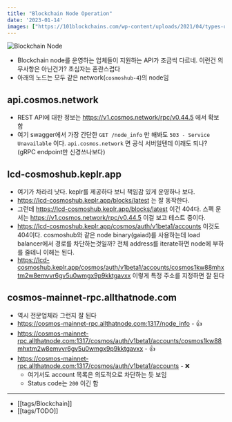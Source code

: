 ```yaml
---
title: "Blockchain Node Operation"
date: '2023-01-14'
images: ["https://101blockchains.com/wp-content/uploads/2021/04/types-of-nodes-in-blockchain.png"]
---
```

![Blockchain Node](https://101blockchains.com/wp-content/uploads/2021/04/types-of-nodes-in-blockchain.png)
- Blockchain node를 운영하는 업체들이 지원하는 API가 조금씩 다르네. 이런건 의무사항은 아닌건가? 초심자는 혼란스럽다
- 아래의 노드는 모두 같은 network(`cosmoshub-4`)의 node임

## api.cosmos.network
- REST API에 대한 정보는 https://v1.cosmos.network/rpc/v0.44.5 에서 확보함
- 여기 swagger에서 가장 간단한 `GET /node_info` 만 해봐도 `503 - Service Unavailable` 이다. `api.cosmos.network` 면 공식 서버일텐데 이래도 되나? (gRPC endpoint만 신경쓰나보다)

## lcd-cosmoshub.keplr.app
- 여기가 차라리 낫다. keplr를 제공하다 보니 책임감 있게 운영하나 보다.
- https://lcd-cosmoshub.keplr.app/blocks/latest 는 잘 동작한다.
- 그런데 https://lcd-cosmoshub.keplr.app/blocks/latest 이건 404다. 스펙 문서는 https://v1.cosmos.network/rpc/v0.44.5 이걸 보고 테스트 중이다.
- https://lcd-cosmoshub.keplr.app/cosmos/auth/v1beta1/accounts 이것도 404이다. cosmoshub와 같은 node binary(gaiad)를 사용하는데 load balancer에서 경로를 차단하는것일까? 전체 address를 iterate하면 node에 부하를 줄테니 이해는 된다.
- https://lcd-cosmoshub.keplr.app/cosmos/auth/v1beta1/accounts/cosmos1kw88mhxtm2w8emvvr6gv5u0wmgx9p9kktgavxx 이렇게 특정 주소를 지정하면 잘 된다
## cosmos-mainnet-rpc.allthatnode.com
- 역시 전문업체라 그런지 잘 된다
- https://cosmos-mainnet-rpc.allthatnode.com:1317/node_info - 👍
- https://cosmos-mainnet-rpc.allthatnode.com:1317/cosmos/auth/v1beta1/accounts/cosmos1kw88mhxtm2w8emvvr6gv5u0wmgx9p9kktgavxx - 👍
- https://cosmos-mainnet-rpc.allthatnode.com:1317/cosmos/auth/v1beta1/accounts - ❌
	- 여기서도 account 목록은 의도적으로 차단하는 듯 보임
	- Status code는 `200` 이긴 함
---
- [[tags/Blockchain]]
- [[tags/TODO]]